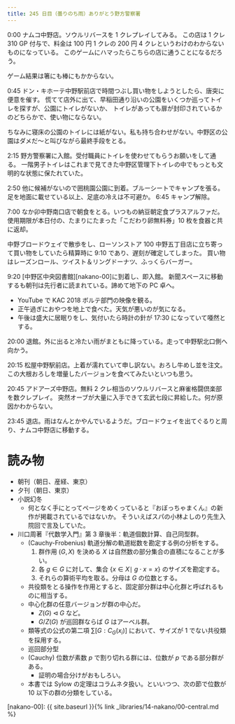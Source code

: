 ```yaml
---
title: 245 日目（曇りのち雨）ありがとう野方警察署
---
```


0:00 ナムコ中野店。ソウルリバースを 1 クレプレイしてみる。
この店は 1 クレ 310 GP 付与で、料金は 100 円 1 クレの 200 円 4 クレというわけのわからないものになっている。
このゲームにハマったらこちらの店に通うことになるだろう。

ゲーム結果は箸にも棒にもかからない。

0:45 ドン・キホーテ中野駅前店で時間つぶし買い物をしようとしたら、唐突に便意を催す。
慌てて店外に出て、早稲田通り沿いの公園をいくつか巡ってトイレを探すが、公園にトイレがないか、
トイレがあっても扉が封印されているかのどちらかで、使い物にならない。

ちなみに寝床の公園のトイレには紙がない。私も持ち合わせがない。中野区の公園はダメだ～と叫びながら最終手段をとる。

2:15 野方警察署に入館。受付職員にトイレを使わせてもらうお願いをして通る。
一階男子トイレはこれまで見てきた中野区管理下トイレの中でもっとも文明的な状態に保たれていた。

2:50 他に候補がないので囲桃園公園に到着。ブルーシートでキャンプを張る。
足を地面に載せている以上、足底の冷えは不可避か。
6:45 キャンプ解除。

7:00 なか卯中野南口店で朝食をとる。いつもの納豆朝定食プラスアルファだ。
使用期限が本日付の、たまりにたまった「こだわり卵無料券」10 枚を食器と共に返却。

中野ブロードウェイで散歩をし、ローソンストア 100 中野五丁目店に立ち寄って買い物をしていたら精算時に 9:10 であり、遅刻が確定してしまった。
買い物はレーズンロール、ツイスト＆リングドーナツ、ふっくらバーガー。

9:20 [中野区中央図書館][nakano-00]に到着し、即入館。
新聞スペースに移動するも朝刊は先行者に読まれている。諦めて地下の PC 卓へ。
* YouTube で KAC 2018 ボルテ部門の映像を観る。
* 正午過ぎにおやつを地上で食べた。天気が悪いのが気になる。
* 午後は盛大に居眠りをし、気付いたら時計の針が 17:30 になっていて唖然とする。

20:00 退館。外に出ると冷たい雨がまともに降っている。走って中野駅北口側へ向かう。

20:15 松屋中野駅前店。上着が濡れていて申し訳ない。おろし牛めし並を注文。
この大根おろしを増量したバージョンを食べてみたいといつも思う。

20:45 アドアーズ中野店。無料 2 クレ相当のソウルリバースと麻雀格闘倶楽部を数クレプレイ。
突然オーブが大量に入手できて玄武七段に昇給した。何が原因かわからない。

23:45 退店。雨はなんとかやんでいるようだ。ブロードウェイを出てぐるりと周り、ナムコ中野店に移動する。

# 読み物

* 朝刊（朝日、産経、東京）
* 夕刊（朝日、東京）
* 小説幻冬
  * 何となく手にとってページをめくっていると『おぼっちゃまくん』の新作が掲載されているではないか。
    そういえばスパの小林よしのり先生入院回で言及していた。
* 川口周著『代数学入門』第 3 章後半：軌道個数計算、自己同型群。
  * (Cauchy-Frobenius) 軌道分解の軌道総数を勘定する例の分析をする。
    1. 群作用 $(G, X)$ を決める
       $X$ は自然数の部分集合の直積になることが多い。
    3. 各 $g \in G$ に対して、集合 $\{x \in X \mid\ g \cdot x = x\}$ のサイズを勘定する。
    4. それらの算術平均を取る。分母は $G$ の位数とする。
  * 共役類をとる操作を作用とすると、固定部分群は中心化群と呼ばれるものに相当する。
  * 中心化群の任意バージョンが群の中心だ。
    * $Z(G) \triangleleft G$ など。
    * $G/Z(G)$ が巡回群ならば $G$ はアーベル群。
  * 類等式の公式の第二項 $\sum [G : C_G(x_i)]$ において、サイズが 1 でない共役類を採用する。
  * 巡回部分型
  * (Cauchy) 位数が素数 $p$ で割り切れる群には、位数が $p$ である部分群がある。
    * 証明の場合分けがおもしろい。
  * 本書では Sylow の定理はコラムネタ扱い。といいつつ、次の節で位数が 10 以下の群の分類をしている。

[nakano-00]: {{ site.baseurl }}{% link _libraries/14-nakano/00-central.md %}
